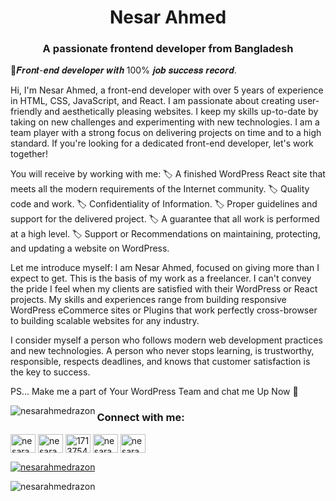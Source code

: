 <h1 align="center">Nesar Ahmed</h1>
<h3 align="center">A passionate frontend developer from Bangladesh</h3>
<p>🏅𝑭𝒓𝒐𝒏𝒕-𝒆𝒏𝒅 𝒅𝒆𝒗𝒆𝒍𝒐𝒑𝒆𝒓 𝒘𝒊𝒕𝒉 100% 𝒋𝒐𝒃 𝒔𝒖𝒄𝒄𝒆𝒔𝒔 𝒓𝒆𝒄𝒐𝒓𝒅.</p>

<p align="left">Hi, I'm Nesar Ahmed, a front-end developer with over 5 years of experience in HTML, CSS, JavaScript, and React. I am passionate about creating user-friendly and aesthetically pleasing websites. I keep my skills up-to-date by taking on new challenges and experimenting with new technologies. I am a team player with a strong focus on delivering projects on time and to a high standard. If you're looking for a dedicated front-end developer, let's work together!

You will receive by working with me:
🏷️ A finished WordPress React site that meets all the modern requirements of the Internet community.
🏷️ Quality code and work.
🏷️ Confidentiality of Information.
🏷️ Proper guidelines and support for the delivered project.
🏷️ A guarantee that all work is performed at a high level.
🏷️ Support or Recommendations on maintaining, protecting, and updating a website on WordPress.


Let me introduce myself: 
I am Nesar Ahmed, focused on giving more than I expect to get. This is the basis of my work as a freelancer. I can't convey the pride I feel when my clients are satisfied with their WordPress or  React projects. My skills and experiences range from building responsive WordPress eCommerce sites or Plugins that work perfectly cross-browser to building scalable websites for any industry. 

I consider myself a person who follows modern web development practices and new technologies. A person who never stops learning, is trustworthy, responsible, respects deadlines, and knows that customer satisfaction is the key to success.

PS... Make me a part of Your WordPress Team and chat me Up Now 🤙</p>

<p><img align="left" src="https://github-readme-stats.vercel.app/api/top-langs?username=nesarahmedrazon&show_icons=true&locale=en&layout=compact" alt="nesarahmedrazon" /></p>

<h3 align="left">Connect with me:</h3>
<p align="left">
<a href="https://twitter.com/nesarahmedrazon" target="blank"><img align="center" src="https://raw.githubusercontent.com/rahuldkjain/github-profile-readme-generator/master/src/images/icons/Social/twitter.svg" alt="nesarahmedrazon" height="30" width="40" /></a>
<a href="https://linkedin.com/in/nesarahmed" target="blank"><img align="center" src="https://raw.githubusercontent.com/rahuldkjain/github-profile-readme-generator/master/src/images/icons/Social/linked-in-alt.svg" alt="nesarahmed" height="30" width="40" /></a>
<a href="https://stackoverflow.com/users/17137544" target="blank"><img align="center" src="https://raw.githubusercontent.com/rahuldkjain/github-profile-readme-generator/master/src/images/icons/Social/stack-overflow.svg" alt="17137544" height="30" width="40" /></a>
<a href="https://fb.com/nesarahmed.r" target="blank"><img align="center" src="https://raw.githubusercontent.com/rahuldkjain/github-profile-readme-generator/master/src/images/icons/Social/facebook.svg" alt="nesarahmed.r" height="30" width="40" /></a>
<a href="https://www.behance.net/nesarahmed" target="blank"><img align="center" src="https://raw.githubusercontent.com/rahuldkjain/github-profile-readme-generator/master/src/images/icons/Social/behance.svg" alt="nesarahmed" height="30" width="40" /></a>
</p>
<p> <a href="https://twitter.com/nesarahmedrazon" target="blank"><img src="https://img.shields.io/twitter/follow/nesarahmedrazon?logo=twitter&style=for-the-badge" alt="nesarahmedrazon" /></a> </p>
<p align="left"> <img src="https://komarev.com/ghpvc/?username=nesarahmedrazon&label=Profile%20views&color=0e75b6&style=flat" alt="nesarahmedrazon" /> </p>



